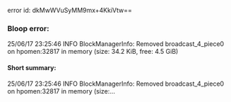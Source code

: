 error id: dkMwWVuSyMM9mx+4KkiVtw==
### Bloop error:

25/06/17 23:25:46 INFO BlockManagerInfo: Removed broadcast_4_piece0 on hpomen:32817 in memory (size: 34.2 KiB, free: 4.5 GiB)
#### Short summary: 

25/06/17 23:25:46 INFO BlockManagerInfo: Removed broadcast_4_piece0 on hpomen:32817 in memory (size:...
